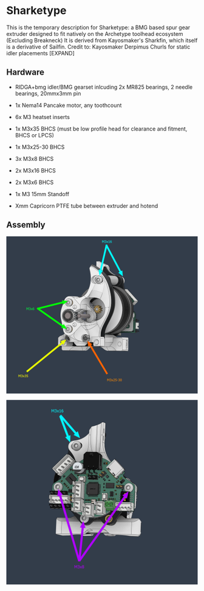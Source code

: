 # Sharketype

This is the temporary description for Sharketype: a BMG based spur gear extruder designed to fit natively on the Archetype toolhead ecosystem (Excluding Breakneck)
It is derived from Kayosmaker's Sharkfin, which itself is a derivative of Sailfin.
Credit to:
Kayosmaker 
Derpimus 
Churls for static idler placements
[EXPAND] 

## Hardware

* RIDGA+bmg idler/BMG gearset inlcuding 2x MR825 bearings, 2 needle bearings, 20mmx3mm pin

* 1x Nema14 Pancake motor, any toothcount

* 6x M3 heatset inserts

* 1x M3x35 BHCS (must be low profile head for clearance and fitment, BHCS or LPCS)

* 1x M3x25-30 BHCS

* 3x M3x8 BHCS

* 2x M3x16 BHCS

* 2x M3x6 BHCS

* 1x M3 15mm Standoff

* Xmm Capricorn PTFE tube between extruder and hotend
  
## Assembly

![Hardware Front](./Images/Hardware_Front.png)

![Hardware Rear](./Images/Hardware_Rear.png)
